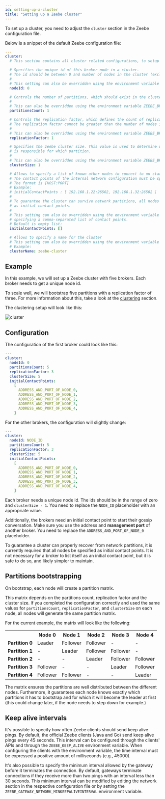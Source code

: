 ```yaml
---
id: setting-up-a-cluster
title: "Setting up a Zeebe cluster"
---
```


To set up a cluster, you need to adjust the `cluster` section in the Zeebe configuration file.

Below is a snippet of the default Zeebe configuration file:

```yaml
---
cluster:
  # This section contains all cluster related configurations, to setup a zeebe cluster

  # Specifies the unique id of this broker node in a cluster.
  # The id should be between 0 and number of nodes in the cluster (exclusive).
  #
  # This setting can also be overridden using the environment variable ZEEBE_BROKER_CLUSTER_NODEID.
  nodeId: 0

  # Controls the number of partitions, which should exist in the cluster.
  #
  # This can also be overridden using the environment variable ZEEBE_BROKER_CLUSTER_PARTITIONSCOUNT.
  partitionsCount: 1

  # Controls the replication factor, which defines the count of replicas per partition.
  # The replication factor cannot be greater than the number of nodes in the cluster.
  #
  # This can also be overridden using the environment variable ZEEBE_BROKER_CLUSTER_REPLICATIONFACTOR.
  replicationFactor: 1

  # Specifies the zeebe cluster size. This value is used to determine which broker
  # is responsible for which partition.
  #
  # This can also be overridden using the environment variable ZEEBE_BROKER_CLUSTER_CLUSTERSIZE.
  clusterSize: 1

  # Allows to specify a list of known other nodes to connect to on startup
  # The contact points of the internal network configuration must be specified.
  # The format is [HOST:PORT]
  # Example:
  # initialContactPoints : [ 192.168.1.22:26502, 192.168.1.32:26502 ]
  #
  # To guarantee the cluster can survive network partitions, all nodes must be specified
  # as initial contact points.
  #
  # This setting can also be overridden using the environment variable ZEEBE_BROKER_CLUSTER_INITIALCONTACTPOINTS
  # specifying a comma-separated list of contact points.
  # Default is empty list:
  initialContactPoints: []

  # Allows to specify a name for the cluster
  # This setting can also be overridden using the environment variable ZEEBE_BROKER_CLUSTER_CLUSTERNAME.
  # Example:
  clusterName: zeebe-cluster
```

## Example

In this example, we will set up a Zeebe cluster with five brokers. Each broker needs to get a unique node id.

To scale well, we will bootstrap five partitions with a replication factor of three. For more information about this,
take a look at the [clustering](/product-manuals/zeebe/technical-concepts/clustering.md) section.

The clustering setup will look like this:

![cluster](assets/example-setup-cluster.png)

## Configuration

The configuration of the first broker could look like this:

```yaml
---
cluster:
  nodeId: 0
  partitionsCount: 5
  replicationFactor: 3
  clusterSize: 5
  initialContactPoints:
    [
      ADDRESS_AND_PORT_OF_NODE_0,
      ADDRESS_AND_PORT_OF_NODE_1,
      ADDRESS_AND_PORT_OF_NODE_2,
      ADDRESS_AND_PORT_OF_NODE_3,
      ADDRESS_AND_PORT_OF_NODE_4,
    ]
```

For the other brokers, the configuration will slightly change:

```yaml
---
cluster:
  nodeId: NODE_ID
  partitionsCount: 5
  replicationFactor: 3
  clusterSize: 5
  initialContactPoints:
    [
      ADDRESS_AND_PORT_OF_NODE_0,
      ADDRESS_AND_PORT_OF_NODE_1,
      ADDRESS_AND_PORT_OF_NODE_2,
      ADDRESS_AND_PORT_OF_NODE_3,
      ADDRESS_AND_PORT_OF_NODE_4,
    ]
```

Each broker needs a unique node id. The ids should be in the range of zero and `clusterSize - 1`. You need to replace the `NODE_ID` placeholder with an appropriate value.

Additionally, the brokers need an initial contact point to start their gossip conversation. Make sure you use the address and **management port** of another broker. You need to replace the `ADDRESS_AND_PORT_OF_NODE_0` placeholder.

To guarantee a cluster can properly recover from network partitions, it is currently required that all nodes be specified as initial contact points. It is not necessary for a broker to list itself as an initial contact point, but it is safe to do so, and likely simpler
to maintain.

## Partitions bootstrapping

On bootstrap, each node will create a partition matrix.

This matrix depends on the partitions count, replication factor and the cluster size. If you completed the configuration correctly and used the same values for `partitionsCount`, `replicationFactor`, and `clusterSize` on each node, all nodes will generate the same partition matrix.

For the current example, the matrix will look like the following:

<table>
<tr>
    <th></th>
    <th>Node 0</th>
    <th>Node 1</th>
    <th>Node 2</th>
    <th>Node 3</th>
    <th>Node 4</th>
</tr>

<!-- Partition 0 -->
<tr>
 <td><b>Partition 0</b></td>
 <td>Leader</td>
 <td>Follower</td>
 <td>Follower</td>
 <td>-</td>
 <td>-</td>
</tr>

<!-- Partition 1 -->
<tr>
 <td><b>Partition 1</b></td>
 <td>-</td>
 <td>Leader</td>
 <td>Follower</td>
 <td>Follower</td>
 <td>-</td>
</tr>

<!-- Partition 2 -->
<tr>
 <td><b>Partition 2</b></td>
 <td>-</td>
 <td>-</td>
 <td>Leader</td>
 <td>Follower</td>
 <td>Follower</td>
</tr>

<!-- Partition 3 -->
<tr>
 <td><b>Partition 3</b></td>
 <td>Follower</td>
 <td>-</td>
 <td>-</td>
 <td>Leader</td>
 <td>Follower</td>
</tr>

<!-- Partition 4 -->
<tr>
 <td><b>Partition 4</b></td>
 <td>Follower</td>
 <td>Follower</td>
 <td>-</td>
 <td>-</td>
 <td>Leader</td>
</tr>

</table>

The matrix ensures the partitions are well distributed between the different nodes. Furthermore, it guarantees each node knows exactly which partitions it has to bootstrap and for which it will become the leader at first (this could change later, if the node needs to step down for example.)

## Keep alive intervals

It's possible to specify how often Zeebe clients should send keep alive pings. By default, the official Zeebe clients (Java and Go) send keep alive pings every 45 seconds. This interval can be configured through the clients' APIs and through the `ZEEBE_KEEP_ALIVE` environment variable. When configuring the clients with the environment variable, the time interval must be expressed a positive amount of milliseconds (e.g., 45000).

It's also possible to specify the minimum interval allowed by the gateway before it terminates the connection. By default, gateways terminate connections if they receive more than two pings with an interval less than 30 seconds. This minimum interval can be modified by editing the network section in the respective configuration file or by setting the `ZEEBE_GATEWAY_NETWORK_MINKEEPALIVEINTERVAL` environment variable.